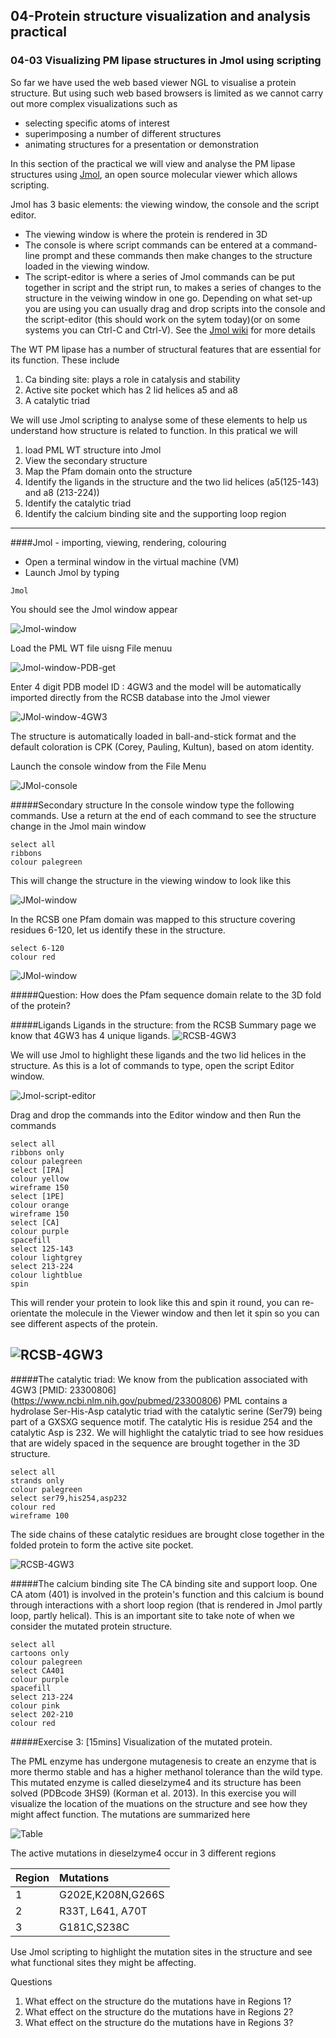## 04-Protein structure visualization and analysis practical

### 04-03 Visualizing PM lipase structures in Jmol using scripting
So far we have used the web based viewer NGL to visualise a protein structure. But using such web based browsers is limited as we cannot carry out more complex visualizations such as 

* selecting specific atoms of interest 
* superimposing a number of different structures   
* animating structures for a presentation or demonstration
 
In this section of the practical we will view and analyse the PM lipase structures using [Jmol](http://jmol.sourceforge.net), an open source molecular viewer which allows scripting.

Jmol has 3 basic elements: the viewing window, the console and the script editor. 

* The viewing window is where the protein is rendered in 3D
*  The console is where script commands can be entered at a command-line prompt and these commands then make changes to the structure loaded in the viewing window. 
*  The script-editor is where a series of Jmol commands can be put together in script and the stript run, to makes a series of changes to the structure in the veiwing window in one go. Depending on what set-up you are using you can usually drag and drop scripts into the console and the script-editor (this should work on the sytem today)(or on some systems you can Ctrl-C and Ctrl-V). See the [Jmol wiki](http://wiki.jmol.org/index.php/Copying_and_pasting_scripts) for more details


The WT PM lipase has a number of structural features that are essential for its function. These include

1. Ca binding site: plays a role in catalysis and stability 
2. Active site pocket which has 2 lid helices a5 and a8
3. A catalytic triad

We will use Jmol scripting to analyse some of these elements to help us understand how structure is related to function.
In this pratical we will

1. load PML WT structure into Jmol
2. View the secondary structure 
3. Map the Pfam domain onto the structure
4. Identify the ligands in the structure and the two lid helices (a5(125-143) and a8 (213-224))
5. Identify the catalytic triad 
6. Identify the calcium binding site and the supporting loop region

----
####Jmol - importing, viewing, rendering, colouring
* Open a terminal window in the virtual machine (VM)
* Launch Jmol by typing

```
Jmol
```
You should see the Jmol window appear

![Jmol-window](images/Jmol-window.png)

Load the PML WT file uisng File menuu

![Jmol-window-PDB-get](images/Jmol-win-getPDB.png)

Enter 4 digit PDB model ID : 4GW3 and the model will be automatically imported directly from the RCSB database into the Jmol viewer

![JMol-window-4GW3](images/Jmol-4GW3.png)

The structure is automatically loaded in ball-and-stick format
and the default coloration is CPK (Corey, Pauling, Kultun), based on atom identity. 

Launch the console window from the File Menu

![JMol-console](images/Jmol-cons.png)

#####Secondary structure
In the console window type the following commands. Use a return at the end of each command to see the structure change in the Jmol main window

```
select all
ribbons
colour palegreen
```
This will change the structure in the viewing window to look like this

![JMol-window](images/JM-4gw3-green.png)

In the RCSB one Pfam domain was mapped to this structure covering residues 6-120, let us identify these in the structure.

```
select 6-120
colour red
```

![JMol-window](images/Jmol-4gw3-red-green.png)


#####Question: How does the Pfam sequence domain relate to the 3D fold of the protein?


#####Ligands
Ligands in the structure: from the RCSB Summary page we know that 4GW3 has 4 unique ligands.
![RCSB-4GW3](images/4GW3-ligands-tab.png)

We will use Jmol to highlight these ligands and the two lid helices in the structure. As this is a lot of commands to type, open the script Editor window. 

![Jmol-script-editor](images/Jmol-scriptE.png)

Drag and drop the commands into the Editor window and then Run the commands




```
select all
ribbons only
colour palegreen
select [IPA]
colour yellow
wireframe 150
select [1PE]
colour orange
wireframe 150
select [CA]
colour purple
spacefill
select 125-143
colour lightgrey
select 213-224
colour lightblue
spin
```

This will render your protein to look like this and spin it round, you can re-orientate the molecule in the Viewer window and then let it spin so you can see different aspects of the protein.

![RCSB-4GW3](images/Jmol-4gw3-ligands-lid.png)
---



#####The catalytic triad: 
We know from the publication associated with 4GW3 [PMID:
23300806] (https://www.ncbi.nlm.nih.gov/pubmed/23300806) PML contains a hydrolase Ser-His-Asp catalytic triad with the catalytic serine (Ser79) being part of a GXSXG sequence motif. The catalytic His is residue 254 and the catalytic Asp is 232.
We will highlight the catalytic triad to see how residues that are widely spaced in the sequence are brought together in the 3D structure.

```
select all
strands only
colour palegreen
select ser79,his254,asp232
colour red
wireframe 100

```


The side chains of these catalytic residues are brought close together in the folded protein to form the active site pocket.

![RCSB-4GW3](images/4gw3-active-site.png)


#####The calcium binding site
The CA binding site and support loop. One CA atom (401) is involved in the protein's function and this calcium is bound through interactions with a short loop region (that is rendered in Jmol partly loop, partly helical). This is an important site to take note of when we consider the mutated protein structure.

```
select all
cartoons only
colour palegreen
select CA401
colour purple
spacefill
select 213-224
colour pink
select 202-210
colour red
```



#####Exercise 3: [15mins] Visualization of the mutated protein. 

The PML enzyme has undergone mutagenesis to create an enzyme that is more thermo stable and has a higher methanol tolerance than the wild type. This mutated enzyme is called dieselzyme4 and its structure has been solved (PDBcode 3HS9) (Korman et al. 2013). In this exercise you will visualize the location of the muations on the structure and see how they might affect function.
The mutations are summarized here

![Table](images/Dieselzymes-mutations.png)

The active mutations in dieselzyme4 occur in 3 different regions

| Region  | Mutations | 
|:------------- |:--------------- 
1|G202E,K208N,G266S
2|R33T, L641, A70T
3|G181C,S238C 

Use Jmol scripting to highlight the mutation sites in the structure and see what functional sites they might be affecting.

Questions

1. What effect on the structure do the mutations have in Regions 1?
2. What effect on the structure do the mutations have in Regions 2?
3. What effect on the structure do the mutations have in Regions 3?

